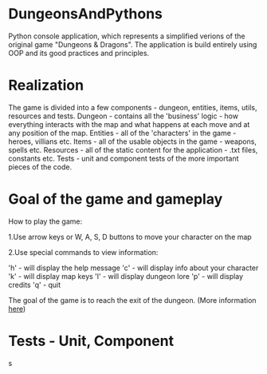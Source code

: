 # DungeonsAndPythons

Python console application, which represents a simplified verions of the original game "Dungeons & Dragons". The application is build entirely using OOP and its good practices and principles.

# Realization
The game is divided into a few components - dungeon, entities, items, utils, resources and tests.
Dungeon - contains all the 'business' logic - how everything interacts with the map and what happens at each move and at any position of the map.
Entities - all of the 'characters' in the game - heroes, villians etc.
Items - all of the usable objects in the game - weapons, spells etc.
Resources - all of the static content for the application - .txt files, constants etc.
Tests - unit and component tests of the more important pieces of the code.

# Goal of the game and gameplay
How to play the game:

1.Use arrow keys or W, A, S, D buttons to move your character on the map

2.Use special commands to view information:

'h' - will display the help message
'c' - will display info about your character
'k' - will display map keys
'l' - will display dungeon lore
'p' - will display credits
'q' - quit

The goal of the game is to reach the exit of the dungeon. (More information [here](resources/files/intro.txt))


# Tests - Unit, Component
s